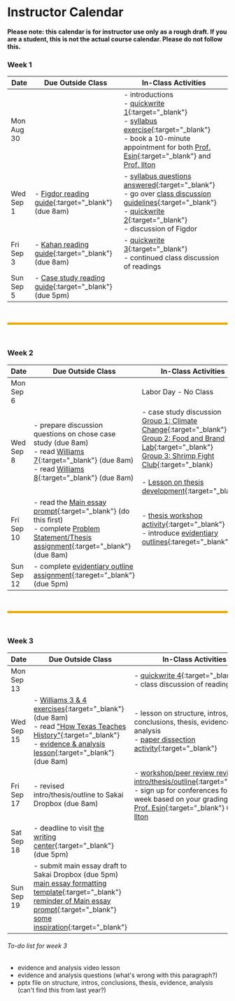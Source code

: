 # Instructor Calendar

**Please note: this calendar is for instructor use only as a rough draft. If you are a student, this is not the actual course calendar. Please do not follow this.**

### Week 1

Date       | Due Outside Class | In-Class Activities 
-----------|-------------------|-------------------
Mon Aug 30 |  | - introductions <br> - [quickwrite 1](quickwrite-1){:target="_blank"} <br> - [syllabus exercise](https://forms.gle/ktC4Mf1wWB89n1Jv5){:target="_blank"} <br> - book a 10-minute appointment for both [Prof. Esin](https://calendar.google.com/calendar/selfsched?sstoken=UUQ3VGNIY0NmVmROfGRlZmF1bHR8OTdlNGNiMGZhY2E0YTg0M2Y4M2NhZDQzNTRhOGU2NjU){:target="_blank"} and [Prof. Ilton](https://calendar.google.com/calendar/selfsched?sstoken=UUNveWstTXNRSTVwfGRlZmF1bHR8ZmY1MDkyZTFiODRjZmE5ZjQ5MDkyYmM1OWE5ZDVmZmY)
Wed Sep 1 | - [Figdor reading guide](figdor){:target="_blank"} (due 8am) | - [syllabus questions answered](https://drive.google.com/file/d/1n4xdzfn9fLhmhA50LM3NAqa5dAuGAnvm/view?usp=sharing){:target="_blank"} <br> - go over [class discussion guidelines](https://drive.google.com/file/d/19JNn4LZWqB22oltlcipwl_JGMEL_p9cQ/view?usp=sharing){:target="_blank"} <br> - [quickwrite 2](quickwrite-2){:target="_blank"} <br> - discussion of Figdor
Fri Sep 3 | - [Kahan reading guide](kahan){:target="_blank"} (due 8am) | - [quickwrite 3](quickwrite-3){:target="_blank"} <br> - continued class discussion of readings
Sun Sep 5 | - [Case study reading guide](case-study-overview.md){:target="_blank"} (due 5pm)

<br>
<hr style="color:black;background-color:#EAAA00;height:5px">
<br>

### Week 2

Date       | Due Outside Class | In-Class Activities 
-----------|-------------------|-------------------
Mon Sep 6  |                   | Labor Day - No Class
Wed Sep 8  | - prepare discussion questions on chose case study (due 8am) <br> - read [Williams 7](https://drive.google.com/file/d/195EL7_8T0_lddh0VUqRY8ZqYlDP3tVYG/view?usp=sharing){:target="_blank"} (due 8am) <br> - read [Williams 8](https://drive.google.com/file/d/1JVTSifHnGMIEXAofUeT48Q0YxMbN7ds1/view?usp=sharing){:target="_blank"} (due 8am) |  - case study discussion <br> [Group 1: Climate Change](https://docs.google.com/document/d/1g7Ugo9kbUqVEpyoYB7dY00BVJo5k9lhEAXT8F1hWTWQ/edit?usp=sharing){:target="_blank"} <br> [Group 2: Food and Brand Lab](https://docs.google.com/document/d/1wkEYsPxNkjqe11-Jos3VO7gv3b0xKVf1QNlr0v7V0vM/edit?usp=sharing){:target="_blank"} <br> [Group 3: Shrimp Fight Club](https://docs.google.com/document/d/1kUqBI9C2xDWfCwB9j_GLNUybJBrcOKIIeZdwLpc8R38/edit?usp=sharing){:target="_blank} <br> <br> - [Lesson on thesis development](https://drive.google.com/file/d/1prERJ8G0e3PxepTznCcUKInpG6PM7t6f/view?usp=sharing){:target="_blank"} <br> 
Fri Sep 10 | - read the [Main essay prompt](https://drive.google.com/file/d/1C8y99PBMEkX5MU0RmiZu4O7OyM5kCflG/view?usp=sharing){:target="_blank"} (do this first) <br> - complete [Problem Statement/Thesis assignment](https://drive.google.com/file/d/1FVLPM5gJgb6qfJhDrOGD7P7dppSecQjc/view?usp=sharing){:target="_blank"} (due 8am) | - [thesis workshop activity](https://docs.google.com/document/d/1EXsiJWKJqJJCP9tb1uPbEsE9-acGCRm2nX5bvYW7Hbo/edit?usp=sharing){:target="_blank"} <br> - introduce [evidentiary outlines](https://docs.google.com/document/d/1hmgJQ9CMSHIUfhx4zpkAF9I3-zUXi-mq/edit?usp=sharing&ouid=117002842337913012603&rtpof=true&sd=true){:tareget="_blank"}
Sun Sep 12 | - complete [evidentiary outline assignment](https://docs.google.com/document/d/1hmgJQ9CMSHIUfhx4zpkAF9I3-zUXi-mq/edit?usp=sharing&ouid=117002842337913012603&rtpof=true&sd=true){:tareget="_blank"} (due 5pm) |


<br>
<hr style="color:black;background-color:#EAAA00;height:5px">
<br>

### Week 3

Date       | Due Outside Class | In-Class Activities 
-----------|-------------------|-------------------
Mon Sep 13 |                    | - [quickwrite 4](quickwrite-4){:target="_blank"} <br> - class discussion of readings
Wed Sep 15 | - [Williams 3 & 4 exercises](https://drive.google.com/file/d/1p8PSuRQIDROxHc2tvOccEiJlwTbPg5z6/view?usp=sharing){:target="_blank"} (due 8am) <br> - read ["How Texas Teaches History"](https://www.nytimes.com/2015/10/22/opinion/how-texas-teaches-history.html?_r=2){:target="_blank"} <br> - [evidence & analysis lesson](evidence-and-analysis){:target="_blank"} (due 8am)    | - lesson on structure, intros, conclusions, thesis, evidence, analysis <br> - [paper dissection activity](https://drive.google.com/drive/folders/14RBxLGuFhymsaof_7GtqLjuq0CJOkYps?usp=sharing){:target="_blank"}
Fri Sep 17 | - revised intro/thesis/outline to Sakai Dropbox (due 8am)                   | - [workshop/peer review revised intro/thesis/outline](https://drive.google.com/drive/folders/1Zix-QerpvFzUtZrmMIodxqYHQLNRLcGU?usp=sharing){:target="_blank"} <br> - sign up for conferences for next week based on your grading group <br> [Prof. Esin](https://calendar.google.com/calendar/selfsched?sstoken=UUQ3VGNIY0NmVmROfGRlZmF1bHR8OTdlNGNiMGZhY2E0YTg0M2Y4M2NhZDQzNTRhOGU2NjU){:target="_blank"} OR [Prof. Ilton](https://calendar.google.com/calendar/selfsched?sstoken=UUNveWstTXNRSTVwfGRlZmF1bHR8ZmY1MDkyZTFiODRjZmE5ZjQ5MDkyYmM1OWE5ZDVmZmY)
Sat Sep 18 | - deadline to visit [the writing center](https://www.hmc.edu/learning-programs/writing-center/){:target="_blank"} (due 5pm)                |
Sun Sep 19 | - submit main essay draft to Sakai Dropbox (due 5pm)  <br> [main essay formatting template](https://docs.google.com/document/d/1DsDkOeXltlokmx3_XUStXO1D9uPS-GZh/edit?usp=sharing&ouid=117002842337913012603&rtpof=true&sd=true){:target="_blank"} <br> [reminder of Main essay prompt](https://drive.google.com/file/d/1C8y99PBMEkX5MU0RmiZu4O7OyM5kCflG/view?usp=sharing){:target="_blank"} <br> [some inspiration](https://drive.google.com/file/d/1xrrn85Xf6t5mpMU60a01UfSbtLcpk9Ly/view?usp=sharing){:target="_blank"}                |

###### To-do list for week 3

- evidence and analysis video lesson 
- evidence and analysis questions (what's wrong with this paragraph?)
- pptx file on structure, intros, conclusions, thesis, evidence, analysis (can't find this from last year?)
  